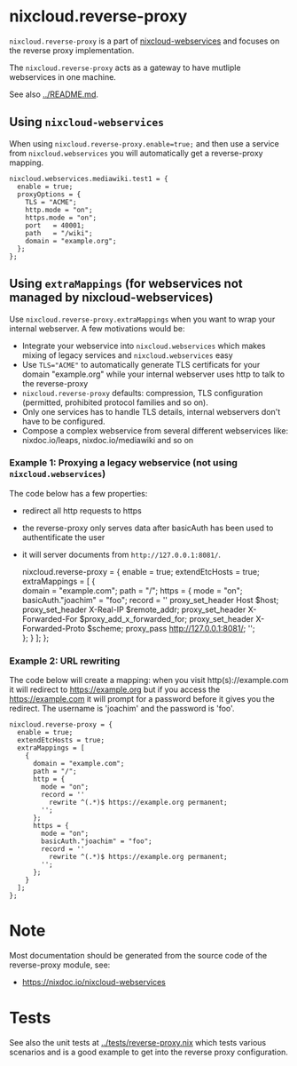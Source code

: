# nixcloud.reverse-proxy

`nixcloud.reverse-proxy` is a part of [nixcloud-webservices](https://github.com/nixcloud/nixcloud-webservices) and focuses on the reverse proxy implementation.

The `nixcloud.reverse-proxy` acts as a gateway to have mutliple webservices in one machine.

See also [../README.md](../README.md).

## Using `nixcloud-webservices`

When using `nixcloud.reverse-proxy.enable=true;` and then use a service from `nixcloud.webservices` you will automatically get a reverse-proxy mapping.

    nixcloud.webservices.mediawiki.test1 = {
      enable = true;
      proxyOptions = {
        TLS = "ACME";
        http.mode = "on";
        https.mode = "on";
        port   = 40001;
        path   = "/wiki";
        domain = "example.org";
      };
    };

## Using `extraMappings` (for webservices not managed by nixcloud-webservices)

Use `nixcloud.reverse-proxy.extraMappings` when you want to wrap your internal webserver. A few motivations would be:

* Integrate your webservice into `nixcloud.webservices` which makes mixing of legacy services and `nixcloud.webservices` easy
* Use `TLS="ACME"` to automatically generate TLS certificats for your domain "example.org" while your internal webserver uses http to talk to the reverse-proxy
* `nixcloud.reverse-proxy` defaults: compression, TLS configuration (permitted, prohibited protocol families and so on).
* Only one services has to handle TLS details, internal webservers don't have to be configured.
* Compose a complex webservice from several different webservices like: nixdoc.io/leaps, nixdoc.io/mediawiki and so on

### Example 1: Proxying a legacy webservice (not using `nixcloud.webservices`)

The code below has a few properties:

* redirect all http requests to https
* the reverse-proxy only serves data after basicAuth has been used to authentificate the user
* it will server documents from `http://127.0.0.1:8081/`.

    nixcloud.reverse-proxy = {
      enable = true;
      extendEtcHosts = true;
      extraMappings = [
        {  
          domain = "example.com";
          path = "/";
          https = {
            mode = "on";
            basicAuth."joachim" = "foo";
            record = ''
              proxy_set_header Host $host;
              proxy_set_header X-Real-IP $remote_addr;
              proxy_set_header X-Forwarded-For $proxy_add_x_forwarded_for;
              proxy_set_header X-Forwarded-Proto $scheme;
              proxy_pass http://127.0.0.1:8081/;
            '';              
          };
        }
      ];
    };

### Example 2: URL rewriting

The code below will create a mapping: when you visit http(s)://example.com it will redirect to https://example.org but if you access the https://example.com it will prompt for a password before it gives you the redirect. The username is 'joachim' and the password is 'foo'.

    nixcloud.reverse-proxy = {
      enable = true;
      extendEtcHosts = true;
      extraMappings = [
        {  
          domain = "example.com";
          path = "/";
          http = {
            mode = "on";
            record = ''
              rewrite ^(.*)$ https://example.org permanent;
            '';
          };
          https = {
            mode = "on";
            basicAuth."joachim" = "foo";
            record = ''
              rewrite ^(.*)$ https://example.org permanent;
            '';              
          };
        }
      ];
    };
        
# Note

Most documentation should be generated from the source code of the reverse-proxy module, see: 

  * https://nixdoc.io/nixcloud-webservices 

# Tests

See also the unit tests at [../tests/reverse-proxy.nix](../tests/reverse-proxy.nix) which tests various scenarios and is a good example to get into the reverse proxy configuration.
